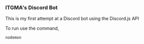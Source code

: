 ### ITGMA's Discord Bot

This is my first attempt at a Discord bot using the Discord.js API

To run use the command,

`nodemon`

